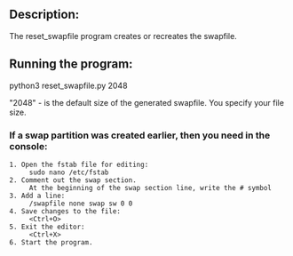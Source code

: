 ## Description:
The reset_swapfile program creates or recreates the swapfile.

## Running the program:
python3 reset_swapfile.py 2048

"2048" - is the default size of the generated swapfile. You specify your file size.

### If a swap partition was created earlier, then you need in the console:
    1. Open the fstab file for editing:
         sudo nano /etc/fstab
    2. Comment out the swap section.
         At the beginning of the swap section line, write the # symbol
    3. Add a line:
         /swapfile none swap sw 0 0
    4. Save changes to the file:
         <Ctrl+O>
    5. Exit the editor:
         <Ctrl+X>
    6. Start the program.
